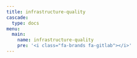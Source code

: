 ```yaml
---
title: infrastructure-quality
cascade:
  type: docs
menu:
  main:
    name: infrastructure-quality
    pre: '<i class="fa-brands fa-gitlab"></i>'
---
```

